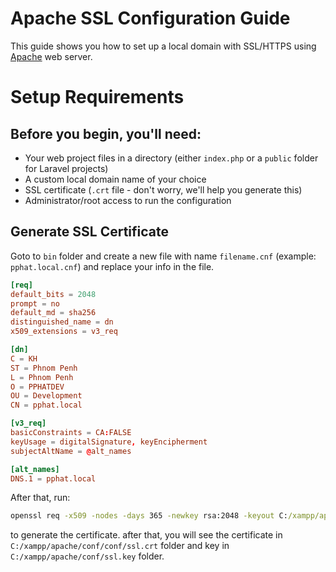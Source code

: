 # Apache SSL Configuration Guide
This guide shows you how to set up a local domain with SSL/HTTPS using [Apache](https://httpd.apache.org/) web server.

# Setup Requirements
## Before you begin, you'll need:
- Your web project files in a directory (either `index.php` or a `public` folder for Laravel projects)
- A custom local domain name of your choice
- SSL certificate (`.crt` file - don't worry, we'll help you generate this)
- Administrator/root access to run the configuration

## Generate SSL Certificate

Goto to `bin` folder and create a new file with name `filename.cnf` (example: `pphat.local.cnf`) and replace your info in the file.

```conf
[req]
default_bits = 2048
prompt = no
default_md = sha256
distinguished_name = dn
x509_extensions = v3_req

[dn]
C = KH
ST = Phnom Penh
L = Phnom Penh
O = PPHATDEV
OU = Development
CN = pphat.local

[v3_req]
basicConstraints = CA:FALSE
keyUsage = digitalSignature, keyEncipherment
subjectAltName = @alt_names

[alt_names]
DNS.1 = pphat.local
```
After that, run:

```cmd
openssl req -x509 -nodes -days 365 -newkey rsa:2048 -keyout C:/xampp/apache/conf/ssl.key/pphat.local.key -out C:/xampp/apache/conf/ssl.crt/pphat.local.crt -config pphat.local.cnf
```
to generate the certificate. after that, you will see the certificate in `C:/xampp/apache/conf/conf/ssl.crt` folder and key in `C:/xampp/apache/conf/ssl.key` folder.
